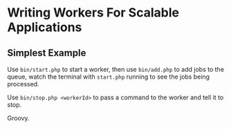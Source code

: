 # Writing Workers For Scalable Applications

## Simplest Example

Use `bin/start.php` to start a worker, then use `bin/add.php` to add jobs to the queue, watch the terminal with `start.php` running to see the jobs being processed.

Use `bin/stop.php <workerId>` to pass a command to the worker and tell it to stop.

Groovy.